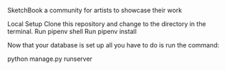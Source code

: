 SketchBook a community for artists to showcase their work

Local Setup
Clone this repository and change to the directory in the terminal.
Run pipenv shell
Run pipenv install

Now that your database is set up all you have to do is run the command:

python manage.py runserver
